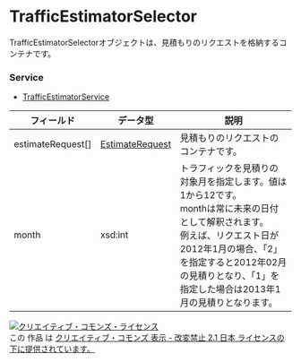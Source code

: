 # TrafficEstimatorSelector
TrafficEstimatorSelectorオブジェクトは、見積もりのリクエストを格納するコンテナです。
### Service
+ [TrafficEstimatorService](../services/TrafficEstimatorService.md)

| フィールド | データ型 | 説明 | 
|---|---|---|
| estimateRequest[]| <a href="../data/EstimateRequest.md">EstimateRequest</a>| 見積もりのリクエストのコンテナです。 |
| month| xsd:int| トラフィックを見積りの対象月を指定します。値は1から12です。<br>monthは常に未来の日付として解釈されます。 <br>例えば、リクエスト日が2012年1月の場合、「2」を指定すると2012年02月の見積りとなり、「1」を指定した場合は2013年1月の見積りとなります。 |
<a rel="license" href="http://creativecommons.org/licenses/by-nd/2.1/jp/"><img alt="クリエイティブ・コモンズ・ライセンス" style="border-width:0" src="https://i.creativecommons.org/l/by-nd/2.1/jp/88x31.png" /></a><br />この 作品 は <a rel="license" href="http://creativecommons.org/licenses/by-nd/2.1/jp/">クリエイティブ・コモンズ 表示 - 改変禁止 2.1 日本 ライセンスの下に提供されています。</a>
